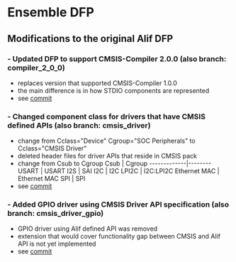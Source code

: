 # Ensemble DFP 

## Modifications to the original Alif DFP

### - Updated DFP to support CMSIS-Compiler 2.0.0 (also branch: compiler_2_0_0)
  - replaces version that supported CMSIS-Compiler 1.0.0
  - the main difference is in how STDIO components are represented
  - see [commit](https://github.com/VladimirUmek/alif_ensemble-cmsis-dfp/commit/27ae5df7ac086c5dbc9b5023094e0cce06aae24d)

### - Changed component class for drivers that have CMSIS defined APIs (also branch: cmsis_driver)
  - change from Cclass="Device" Cgroup="SOC Peripherals" to Cclass="CMSIS Driver"
  - deleted header files for driver APIs that reside in CMSIS pack
  - change from Csub to Cgroup
      Csub         | Cgroup
      -------------|--------
      USART        | USART
      I2S          | SAI
      I2C          | I2C
      LPI2C        | I2C:LPI2C
      Ethernet MAC | Ethernet MAC
      SPI          | SPI
  - see [commit](https://github.com/VladimirUmek/alif_ensemble-cmsis-dfp/commit/c69f2c3b8bd99402dc75e3a92e514d7366c5048d)

### - Added GPIO driver using CMSIS Driver API specification (also branch: cmsis_driver_gpio)
  - GPIO driver using Alif defined API was removed
  - extension that would cover functionality gap between CMSIS and Alif API is not yet implemented
  - see [commit](https://github.com/VladimirUmek/alif_ensemble-cmsis-dfp/commit/5b2799267d27ebffa2ba6d96270ecb223fcfe821)
